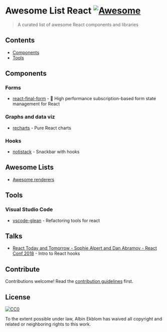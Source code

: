 # Awesome List React [![Awesome](https://awesome.re/badge.svg)](https://awesome.re)

> A curated list of awesome React components and libraries

## Contents

- [Components](#components)
- [Tools](#tools)

## Components

### Forms

- [react-final-form](https://github.com/final-form/react-final-form) - 🏁 High performance subscription-based form state management for React

### Graphs and data viz

- [recharts](http://recharts.org/en-US/) - Pure React charts

### Hooks

- [notistack](https://github.com/iamhosseindhv/notistack) - Snackbar with hooks

## Awesome Lists

- [Awesome renderers](https://github.com/chentsulin/awesome-react-renderer)

## Tools

### Visual Studio Code

- [vscode-glean](https://github.com/wix/vscode-glean) - Refactoring tools for react

## Talks
- [React Today and Tomorrow - Sophie Alpert and Dan Abramov - React Conf 2018](https://www.youtube.com/watch?v=V-QO-KO90iQ) -  Intro to React hooks

## Contribute

Contributions welcome! Read the [contribution guidelines](contributing.md) first.

## License

[![CC0](http://mirrors.creativecommons.org/presskit/buttons/88x31/svg/cc-zero.svg)](http://creativecommons.org/publicdomain/zero/1.0)

To the extent possible under law, Albin Ekblom has waived all copyright and
related or neighboring rights to this work.

